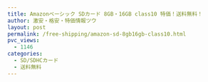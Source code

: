 ```yaml
---
title: Amazonベーシック SDカード 8GB・16GB class10 特価！送料無料！
author: 激安・格安・特価情報ツウ
layout: post
permalink: /free-shipping/amazon-sd-8gb16gb-class10.html
pvc_views:
  - 1146
categories:
  - SD/SDHCカード
  - 送料無料
---
```

